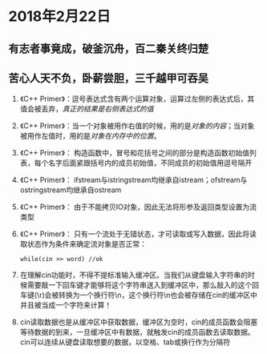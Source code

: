 2018年2月22日
=============
## 有志者事竟成，破釜沉舟，百二秦关终归楚
## 苦心人天不负，卧薪尝胆，三千越甲可吞吴

1.  《C++ Primer》：逗号表达式含有两个运算对象，运算过左侧的表达式后，其值会被丢弃，*真正的结果是右侧表达式的值*
2.  《C++ Primer》：当一个对象被用作右值的时候，用的是*对象的内容*；当对象被用作左值时，用的是*对象在内存中的位置*。
3.  《C++ Primer》： 构造函数中，冒号和花括号之间的部分是构造函数初始值列表，每个名字后面紧跟括号内的成员初始值，不同成员的初始值用逗号隔开
4.  《C++ Primer》： ifstream与istringstream均继承自istream；ofstream与ostringstream均继承自ostream
5.  《C++ Primer》： 由于不能拷贝IO对象，因此无法将形参及返回类型设置为流类型
6.  《C++ Primer》： 只有一个流处于无错状态，才可读取或写入数据，因此将读取状态作为条件来确定流对象是否正常：

    `while(cin >> word)
           //ok`
           
7.  在理解cin功能时，不得不提标准输入缓冲区。当我们从键盘输入字符串的时候需要敲一下回车键才能够将这个字符串送入到缓冲区中，那么敲入的这个回车键(\r)会被转换为一个换行符\n，这个换行符\n也会被存储在cin的缓冲区中并且被当成一个字符来计算！
8.  cin读取数据也是从缓冲区中获取数据，缓冲区为空时，cin的成员函数会阻塞等待数据的到来，一旦缓冲区中有数据，就触发cin的成员函数去读取数据。cin可以连续从键盘读取想要的数据，以空格、tab或换行作为分隔符
